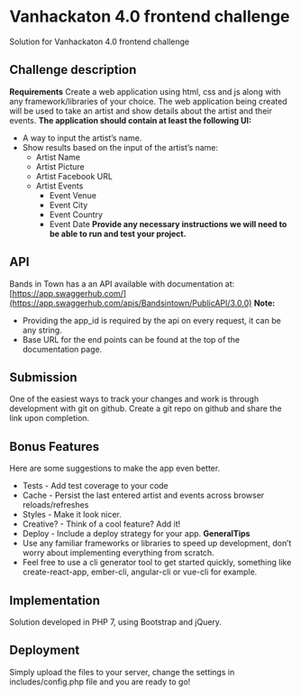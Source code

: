 # Vanhackaton 4.0 frontend challenge
Solution for Vanhackaton 4.0 frontend challenge
## Challenge description
**Requirements**
Create a web application using html, css and js along with any framework/libraries of your choice. The web application being created will be used to take an artist and show details about the artist and their events.
**The application should contain at least the following UI:**
* A way to input the artist’s name.
* Show results based on the input of the artist’s name:
    - Artist Name
    - Artist Picture
    - Artist Facebook URL
    - Artist Events
        - Event Venue
        - Event City
        - Event Country
        - Event Date
**Provide any necessary instructions we will need to be able to run and test your project.**
## API
Bands in Town has a an API available with documentation at: [https://app.swaggerhub.com/](https://app.swaggerhub.com/apis/Bandsintown/PublicAPI/3.0.0)
**Note:**
* Providing the app_id​ is required by the api on every request, it can be any string.
* Base URL for the end points can be found at the top of the documentation page.
## Submission
One of the easiest ways to track your changes and work is through development with git on github. Create a git repo on github and share the link upon completion.
## Bonus​ ​Features
Here are some suggestions to make the app even better.
* Tests​ - Add test coverage to your code
* Cache​ - Persist the last entered artist and events across browser reloads/refreshes
* Styles​ - Make it look nicer.
* Creative?​ ​- Think of a cool feature? Add it!
* Deploy​ - Include a deploy strategy for your app.
**General​ ​Tips**
* Use any familiar frameworks or libraries to speed up development, don’t worry about implementing everything from scratch.
* Feel free to use a cli generator tool to get started quickly, something like create-react-app, ember-cli, angular-cli or vue-cli for example.
## Implementation
Solution developed in PHP 7, using Bootstrap and jQuery.
## Deployment
Simply upload the files to your server, change the settings in includes/config.php file and you are ready to go!
